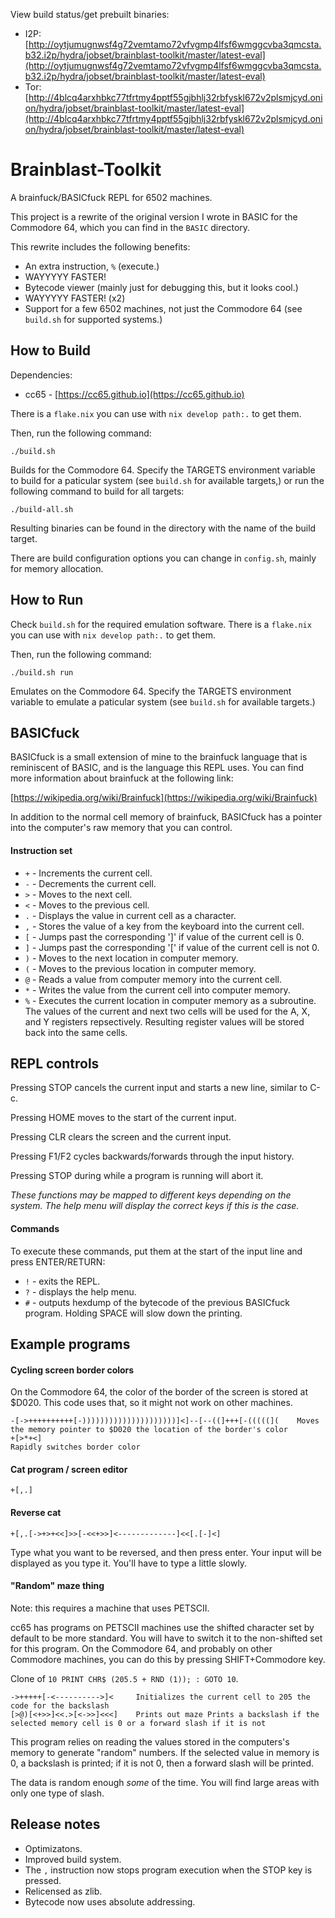 View build status/get prebuilt binaries:

- I2P: [http://oytjumugnwsf4g72vemtamo72vfvgmp4lfsf6wmggcvba3qmcsta.b32.i2p/hydra/jobset/brainblast-toolkit/master/latest-eval](http://oytjumugnwsf4g72vemtamo72vfvgmp4lfsf6wmggcvba3qmcsta.b32.i2p/hydra/jobset/brainblast-toolkit/master/latest-eval)
- Tor: [http://4blcq4arxhbkc77tfrtmy4pptf55gjbhlj32rbfyskl672v2plsmjcyd.onion/hydra/jobset/brainblast-toolkit/master/latest-eval](http://4blcq4arxhbkc77tfrtmy4pptf55gjbhlj32rbfyskl672v2plsmjcyd.onion/hydra/jobset/brainblast-toolkit/master/latest-eval)

# Brainblast-Toolkit

A brainfuck/BASICfuck REPL for 6502 machines.

This project is a rewrite of the original version I wrote in BASIC for the
Commodore 64, which you can find in the `BASIC` directory.

This rewrite includes the following benefits:

- An extra instruction, `%` (execute.)
- WAYYYYY FASTER!
- Bytecode viewer (mainly just for debugging this, but it looks cool.)
- WAYYYYY FASTER! (x2)
- Support for a few 6502 machines, not just the Commodore 64 (see `build.sh` for supported systems.)

## How to Build

Dependencies:

- cc65 - [https://cc65.github.io](https://cc65.github.io)

There is a `flake.nix` you can use with `nix develop path:.` to get them.

Then, run the following command:

```shell
./build.sh
```

Builds for the Commodore 64. Specify the TARGETS environment variable to build
for a paticular system (see `build.sh` for available targets,) or run the
following command to build for all targets:

```shell
./build-all.sh
```

Resulting binaries can be found in the directory with the name of the build
target.

There are build configuration options you can change in `config.sh`, mainly for
memory allocation.

## How to Run

Check `build.sh` for the required emulation software. There is a `flake.nix` you
can use with `nix develop path:.` to get them.

Then, run the following command:

```shell
./build.sh run
```

Emulates on the Commodore 64. Specify the TARGETS environment variable to
emulate a paticular system (see `build.sh` for available targets.)

## BASICfuck

BASICfuck is a small extension of mine to the brainfuck language that is
reminiscent of BASIC, and is the language this REPL uses. You can find more
information about brainfuck at the following link:

[https://wikipedia.org/wiki/Brainfuck](https://wikipedia.org/wiki/Brainfuck)

In addition to the normal cell memory of brainfuck, BASICfuck has a pointer into
the computer's raw memory that you can control.

#### Instruction set

- `+` - Increments the current cell.
- `-` - Decrements the current cell.
- `>` - Moves to the next cell.
- `<` - Moves to the previous cell.
- `.` - Displays the value in current cell as a character.
- `,` - Stores the value of a key from the keyboard into the current cell.
- `[` - Jumps past the corresponding ']' if value of the current cell is 0.
- `]` - Jumps past the corresponding '[' if value of the current cell is not 0.
- `)` - Moves to the next location in computer memory.
- `(` - Moves to the previous location in computer memory.
- `@` - Reads a value from computer memory into the current cell.
- `*` - Writes the value from the current cell into computer memory.
- `%` - Executes the current location in computer memory as a subroutine. The values of the current and next two cells will be used for the A, X, and Y registers repsectively. Resulting register values will be stored back into the same cells.

## REPL controls

Pressing STOP cancels the current input and starts a new line, similar to C-c.

Pressing HOME moves to the start of the current input.

Pressing CLR clears the screen and the current input.

Pressing F1/F2 cycles backwards/forwards through the input history.

Pressing STOP during while a program is running will abort it.

*These functions may be mapped to different keys depending on the system. The
help menu will display the correct keys if this is the case.*

#### Commands

To execute these commands, put them at the start of the input line and press
ENTER/RETURN:

- `!` - exits the REPL.
- `?` - displays the help menu.
- `#` - outputs hexdump of the bytecode of the previous BASICfuck program. Holding SPACE will slow down the printing.

## Example programs

#### Cycling screen border colors

On the Commodore 64, the color of the border of the screen is stored at $D020. This code uses that, so it might not work on other machines.

```brainfuck
-[->++++++++++[-)))))))))))))))))))))]<]--[--((]+++[-(((((](    Moves the memory pointer to $D020 the location of the border's color
+[>*+<]                                                         Rapidly switches border color
```

#### Cat program / screen editor

```brainfuck
+[,.]
```

#### Reverse cat

```brainfuck
+[,.[->+>+<<]>>[-<<+>>]<-------------]<<[.[-]<]
```

Type what you want to be reversed, and then press enter. Your input will be
displayed as you type it. You'll have to type a little slowly.

#### "Random" maze thing

Note: this requires a machine that uses PETSCII.

cc65 has programs on PETSCII machines use the shifted character set by default
to be more standard. You will have to switch it to the non-shifted set for this
program. On the Commodore 64, and probably on other Commodore machines, you can
do this by pressing SHIFT+Commodore key.

Clone of `10 PRINT CHR$ (205.5 + RND (1)); : GOTO 10`.

```brainfuck
->+++++[-<---------->]<     Initializes the current cell to 205 the code for the backslash
[>@)[<+>>]<<.>[<->>]<<<]    Prints out maze Prints a backslash if the selected memory cell is 0 or a forward slash if it is not
```

This program relies on reading the values stored in the computers's memory to
generate "random" numbers. If the selected value in memory is 0, a backslash is
printed; if it is not 0, then a forward slash will be printed.

The data is random enough *some* of the time. You will find large areas with
only one type of slash.

## Release notes

- Optimizatons.
- Improved build system.
- The `,` instruction now stops program execution when the STOP key is pressed.
- Relicensed as zlib.
- Bytecode now uses absolute addressing.
